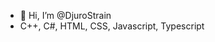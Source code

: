 - 👋 Hi, I’m @DjuroStrain
- C++, C#, HTML, CSS, Javascript, Typescript

<!---
DjuroStrain/DjuroStrain is a ✨ special ✨ repository because its `README.md` (this file) appears on your GitHub profile.
You can click the Preview link to take a look at your changes.
--->
